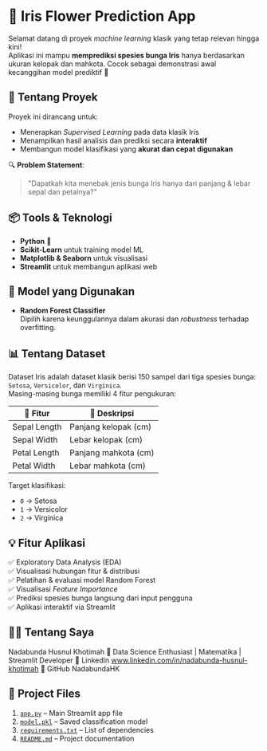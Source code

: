 # 🌺 Iris Flower Prediction App

Selamat datang di proyek *machine learning* klasik yang tetap relevan hingga kini!  
Aplikasi ini mampu **memprediksi spesies bunga Iris** hanya berdasarkan ukuran kelopak dan mahkota. Cocok sebagai demonstrasi awal kecanggihan model prediktif 🌟

## 🚀 Tentang Proyek

Proyek ini dirancang untuk:
- Menerapkan *Supervised Learning* pada data klasik Iris
- Menampilkan hasil analisis dan prediksi secara **interaktif**
- Membangun model klasifikasi yang **akurat dan cepat digunakan**

🔍 **Problem Statement**:  
> "Dapatkah kita menebak jenis bunga Iris hanya dari panjang & lebar sepal dan petalnya?"

## 📦 Tools & Teknologi

- **Python** 🐍
- **Scikit-Learn** untuk training model ML
- **Matplotlib & Seaborn** untuk visualisasi
- **Streamlit** untuk membangun aplikasi web

## 🧠 Model yang Digunakan

- **Random Forest Classifier**  
  Dipilih karena keunggulannya dalam akurasi dan *robustness* terhadap overfitting.

## 📊 Tentang Dataset

Dataset Iris adalah dataset klasik berisi 150 sampel dari tiga spesies bunga:  
`Setosa`, `Versicolor`, dan `Virginica`.  
Masing-masing bunga memiliki 4 fitur pengukuran:

| 🌼 Fitur         | 📏 Deskripsi             |
|------------------|--------------------------|
| Sepal Length     | Panjang kelopak (cm)     |
| Sepal Width      | Lebar kelopak (cm)       |
| Petal Length     | Panjang mahkota (cm)     |
| Petal Width      | Lebar mahkota (cm)       |

Target klasifikasi:
- `0` → Setosa  
- `1` → Versicolor  
- `2` → Virginica

## 💡 Fitur Aplikasi

✅ Exploratory Data Analysis (EDA)  
✅ Visualisasi hubungan fitur & distribusi  
✅ Pelatihan & evaluasi model Random Forest  
✅ Visualisasi *Feature Importance*  
✅ Prediksi spesies bunga langsung dari input pengguna  
✅ Aplikasi interaktif via Streamlit


## 🙋‍♀️ Tentang Saya
Nadabunda Husnul Khotimah
📍 Data Science Enthusiast | Matematika | Streamlit Developer
🔗 LinkedIn www.linkedin.com/in/nadabunda-husnul-khotimah
🐙 GitHub NadabundaHK

## 📁 Project Files

1. [`app.py`](./app.py) – Main Streamlit app file
2. [`model.pkl`](./model.pkl) – Saved classification model
3. [`requirements.txt`](./requirements.txt) – List of dependencies
4. [`README.md`](./README.md) – Project documentation


